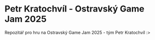 # Petr Kratochvíl - Ostravský Game Jam 2025
Repozitář pro hru na Ostravský Game Jam 2025 - tým Petr Kratochvíl :>

